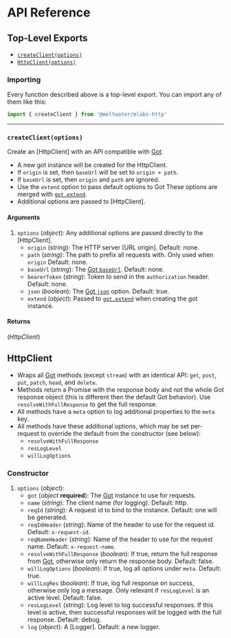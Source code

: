 # API Reference

## Top-Level Exports

- [`createClient(options)`](#createclientoptions)
- [`HttpClient(options)`](#httpclientoptions)

### Importing

Every function described above is a top-level export.
You can import any of them like this:

```js
import { createClient } from '@meltwater/mlabs-http'
```

---
### `createClient(options)`

Create an [HttpClient] with an API compatible with [Got].

- A new got instance will be created for the HttpClient.
- If `origin` is set, then `baseUrl` will be set to `origin + path`.
- If `baseUrl` is set, then `origin` and `path` are ignored.
- Use the `extend` option to pass default options to Got
  These options are merged with [`got.extend`].
- Additional options are passed to [HttpClient].

#### Arguments

1. `options` (*object*):
   Any additional options are passed directly to the [HttpClient].
    - `origin` (*string*): The HTTP server [URL origin].
      Default: none.
    - `path` (*string*): The path to prefix all requests with.
      Only used when `origin`
      Default: none.
    - `baseUrl` (*string*): The [Got `baseUrl`].
      Default: none.
    - `bearerToken` (*string*): Token to send in the `authorization` header.
      Default: none.
    - `json` (*boolean*): The [Got `json`] option.
      Default: true.
    - `extend` (*object*): Passed to [`got.extend`] when creating the got instance.

#### Returns

(*HttpClient*)

## HttpClient

- Wraps all [Got] methods (except `stream`) with an identical API:
  `get`, `post`, `put`, `patch`, `head`, and `delete`.
- Methods return a Promise with the response body
  and not the whole Got response object
  (this is different then the default Got behavior).
  Use `resolveWithFullResponse` to get the full response.
- All methods have a `meta` option to log additional properties to the `meta` key.
- All methods have these additional options, which may be set per-request
  to override the default from the constructor (see below):
    - `resolveWithFullResponse`
    - `resLogLevel`
    - `willLogOptions`

### Constructor

1. `options` (*object*):
    - `got` (*object* **required**):
      The [Got] instance to use for requests.
    - `name` (*string*): The client name (for logging).
      Default: http.
    - `reqId` (*string*): A request id to bind to the instance.
      Default: one will be generated.
    - `reqIdHeader` (*string*): Name of the header to use for the request id.
      Default: `x-request-id`.
    - `reqNameHeader` (*string*): Name of the header to use for the request name.
      Default: `x-request-name`.
    - `resolveWithFullResponse` (*boolean*): If true, return the full response from [Got],
      otherwise only return the response body.
      Default: false.
    - `willLogOptions` (*boolean*): If true, log all options under `meta`.
      Default: true.
    - `willLogRes` (*boolean*): If true, log full response on success,
      otherwise only log a message.
      Only relevant if `resLogLevel` is an active level.
      Default: false.
    - `resLogLevel` (*string*): Log level to log successful responses.
      If this level is active, then successful responses
      will be logged with the full response.
      Default: debug.
    - `log` (*object*): A [Logger].
      Default: a new logger.

[Got]: https://github.com/sindresorhus/got
[Got `json`]: https://github.com/sindresorhus/got#json
[Got `baseUrl`]: https://github.com/sindresorhus/got#baseurl
[`got.extend`]: https://github.com/sindresorhus/got#gotextendoptions
